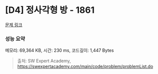 # [D4] 정사각형 방 - 1861 

[문제 링크](https://swexpertacademy.com/main/code/problem/problemDetail.do?contestProbId=AV5LtJYKDzsDFAXc) 

### 성능 요약

메모리: 69,364 KB, 시간: 230 ms, 코드길이: 1,447 Bytes



> 출처: SW Expert Academy, https://swexpertacademy.com/main/code/problem/problemList.do